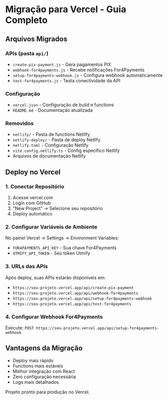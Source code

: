 # Migração para Vercel - Guia Completo

## Arquivos Migrados

### APIs (pasta `api/`)
- `create-pix-payment.js` - Gera pagamentos PIX
- `webhook-for4payments.js` - Recebe notificações For4Payments  
- `setup-for4payments-webhook.js` - Configura webhook automaticamente
- `test-for4payments.js` - Testa conectividade da API

### Configuração
- `vercel.json` - Configuração de build e functions
- `README.md` - Documentação atualizada

### Removidos
- `netlify/` - Pasta de functions Netlify
- `netlify-deploy/` - Pasta de deploy Netlify
- `netlify.toml` - Configuração Netlify
- `vite.config.netlify.ts` - Config específico Netlify
- Arquivos de documentação Netlify

## Deploy no Vercel

### 1. Conectar Repositório
1. Acesse vercel.com
2. Login com GitHub
3. "New Project" → Selecione seu repositório
4. Deploy automático

### 2. Configurar Variáveis de Ambiente
No painel Vercel → Settings → Environment Variables:
- `FOR4PAYMENTS_API_KEY` - Sua chave For4Payments
- `UTMIFY_API_TOKEN` - Seu token Utmify

### 3. URLs das APIs
Após deploy, suas APIs estarão disponíveis em:
- `https://seu-projeto.vercel.app/api/create-pix-payment`
- `https://seu-projeto.vercel.app/api/webhook-for4payments`
- `https://seu-projeto.vercel.app/api/setup-for4payments-webhook`
- `https://seu-projeto.vercel.app/api/test-for4payments`

### 4. Configurar Webhook For4Payments
Execute: `POST https://seu-projeto.vercel.app/api/setup-for4payments-webhook`

## Vantagens da Migração

- Deploy mais rápido
- Functions mais estáveis
- Melhor integração com React
- Zero configuração necessária
- Logs mais detalhados

Projeto pronto para produção no Vercel.